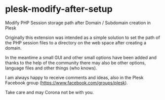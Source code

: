 # plesk-modify-after-setup
Modify PHP Session storage path after Domain / Subdomain creation in Plesk

Originally this extension was intended as a simple solution to set the path of the PHP session files to a directory on the web space after creating a domain.

In the meantime a small GUI and other small options have been added and thanks to the help of the community there may also be other options, language files and other things (who knows).

I am always happy to receive comments and ideas, also in the Plesk Facebook group (https://www.facebook.com/groups/plesk).

Take care and may Corona not be with you.

